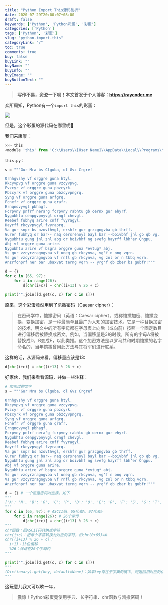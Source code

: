 ```yaml
---
title: "Python Import This源码剖析"
date: 2020-07-29T20:00:07+08:00
draft: false
keywords: ['Python', 'Python彩蛋', '彩蛋']
categories: ['Python']
tags: ['Python', '彩蛋']
slug: "python-import-this"
categoryLink: "/"
toc: true
comments: true
buy: false
buyLink: ""
buyName: ""
buyInfo: ""
buyImage: ""
buyButtonText: ""
---
```


> **写作不易，资瓷一下呗！本文首发于个人博客：<https://raycoder.me>**
>

众所周知，Python有一个`import this`的彩蛋：

<!--more-->

![](https://gitee.com/RACD/cdn/raw/master/imgs/20200729200602.png)

但是，这个彩蛋的源代码在哪里呢🤔

我们来康康：

```python
>>> this
<module 'this' from 'C:\\Users\\[User Name]\\AppData\\Local\\Programs\\Python\\Python38\\lib\\this.py'>
```

`this.py`：

```python
s = """Gur Mra bs Clguba, ol Gvz Crgref

Ornhgvshy vf orggre guna htyl.
Rkcyvpvg vf orggre guna vzcyvpvg.
Fvzcyr vf orggre guna pbzcyrk.
Pbzcyrk vf orggre guna pbzcyvpngrq.
Syng vf orggre guna arfgrq.
Fcnefr vf orggre guna qrafr.
Ernqnovyvgl pbhagf.
Fcrpvny pnfrf nera'g fcrpvny rabhtu gb oernx gur ehyrf.
Nygubhtu cenpgvpnyvgl orngf chevgl.
Reebef fubhyq arire cnff fvyragyl.
Hayrff rkcyvpvgyl fvyraprq.
Va gur snpr bs nzovthvgl, ershfr gur grzcgngvba gb thrff.
Gurer fubhyq or bar-- naq cersrenoyl bayl bar --boivbhf jnl gb qb vg.
Nygubhtu gung jnl znl abg or boivbhf ng svefg hayrff lbh'er Qhgpu.
Abj vf orggre guna arire.
Nygubhtu arire vf bsgra orggre guna *evtug* abj.
Vs gur vzcyrzragngvba vf uneq gb rkcynva, vg'f n onq vqrn.
Vs gur vzcyrzragngvba vf rnfl gb rkcynva, vg znl or n tbbq vqrn.
Anzrfcnprf ner bar ubaxvat terng vqrn -- yrg'f qb zber bs gubfr!"""

d = {}
for c in (65, 97):
    for i in range(26):
        d[chr(i+c)] = chr((i+13) % 26 + c)

print("".join([d.get(c, c) for c in s]))
```

原来，这个彩蛋竟然用到了凯撒密码（Caesar cipher）：

> 在密码学中，恺撒密码（英语：Caesar cipher），或称恺撒加密、恺撒变换、变换加密，是一种最简单且最广为人知的加密技术。它是一种替换加密的技术，明文中的所有字母都在字母表上向后（或向前）按照一个固定数目进行偏移后被替换成密文。例如，当偏移量是3的时候，所有的字母A将被替换成D，B变成E，以此类推。这个加密方法是以罗马共和时期恺撒的名字命名的，当年恺撒曾用此方法与其将军们进行联系。

这样的话，从源码来看，偏移量应该是13:

```python
d[chr(i+c)] = chr((i+13) % 26 + c)
```

好家伙，我们来看看源码，并做一些注释：

```python
# 加密过的文字
s = """Gur Mra bs Clguba, ol Gvz Crgref

Ornhgvshy vf orggre guna htyl.
Rkcyvpvg vf orggre guna vzcyvpvg.
Fvzcyr vf orggre guna pbzcyrk.
Pbzcyrk vf orggre guna pbzcyvpngrq.
Syng vf orggre guna arfgrq.
Fcnefr vf orggre guna qrafr.
Ernqnovyvgl pbhagf.
Fcrpvny pnfrf nera'g fcrpvny rabhtu gb oernx gur ehyrf.
Nygubhtu cenpgvpnyvgl orngf chevgl.
Reebef fubhyq arire cnff fvyragyl.
Hayrff rkcyvpvgyl fvyraprq.
Va gur snpr bs nzovthvgl, ershfr gur grzcgngvba gb thrff.
Gurer fubhyq or bar-- naq cersrenoyl bayl bar --boivbhf jnl gb qb vg.
Nygubhtu gung jnl znl abg or boivbhf ng svefg hayrff lbh'er Qhgpu.
Abj vf orggre guna arire.
Nygubhtu arire vf bsgra orggre guna *evtug* abj.
Vs gur vzcyrzragngvba vf uneq gb rkcynva, vg'f n onq vqrn.
Vs gur vzcyrzragngvba vf rnfl gb rkcynva, vg znl or n tbbq vqrn.
Anzrfcnprf ner bar ubaxvat terng vqrn -- yrg'f qb zber bs gubfr!"""

d = {} # 一个凯撒密码对应表，如下
"""
{'A': 'N', 'B': 'O', 'C': 'P', 'D': 'Q', 'E': 'R', 'F': 'S', 'G': 'T', 'H': 'U', 'I': 'V', 'J': 'W', 'K': 'X', 'L': 'Y', 'M': 'Z', 'N': 'A', 'O': 'B', 'P': 'C', 'Q': 'D', 'R': 'E', 'S': 'F', 'T': 'G', 'U': 'H', 'V': 'I', 'W': 'J', 'X': 'K', 'Y': 'L', 'Z': 'M', 'a': 'n', 'b': 'o', 'c': 'p', 'd': 'q', 'e': 'r', 'f': 's', 'g': 't', 'h': 'u', 'i': 'v', 'j': 'w', 'k': 'x', 'l': 'y', 'm': 'z', 'n': 'a', 'o': 'b', 'p': 'c', 'q': 'd', 'r': 'e', 's': 'f', 't': 'g', 'u': 'h', 'v': 'i', 'w': 'j', 'x': 'k', 'y': 'l', 'z': 'm'}
"""
for c in (65, 97): # ASCII码，65代表A，97代表a
    for i in range(26): # 26个字母
        d[chr(i+c)] = chr((i+13) % 26 + c) 
"""
chr函数：把ASCII码转换成字符
chr(i+c)：把每个字符转换为对应的字符，如chr(0+65)=A
chr((i+13) % 26 + c)：
  i+13：13位偏移
  %26：保证在26个字母内
"""

print("".join([d.get(c, c) for c in s]))
"""
(Dictionary).get(key, default=None)：如果key存在于字典的键中，则返回相对应的值，否则返回default
"""
```

这玩意儿我又可以吹一年，

> 震惊！Python彩蛋竟使用字典、长字符串、chr函数与凯撒密码！